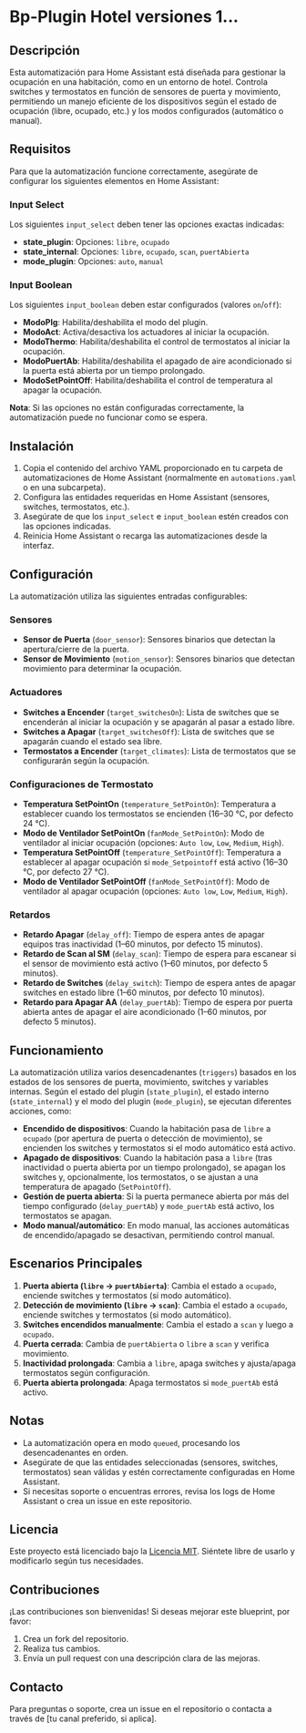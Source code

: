 # Bp-Plugin Hotel versiones 1...

## Descripción
Esta automatización para Home Assistant está diseñada para gestionar la ocupación en una habitación, como en un entorno de hotel. Controla switches y termostatos en función de sensores de puerta y movimiento, permitiendo un manejo eficiente de los dispositivos según el estado de ocupación (libre, ocupado, etc.) y los modos configurados (automático o manual).

## Requisitos
Para que la automatización funcione correctamente, asegúrate de configurar los siguientes elementos en Home Assistant:

### Input Select
Los siguientes `input_select` deben tener las opciones exactas indicadas:
- **state_plugin**: Opciones: `libre`, `ocupado`
- **state_internal**: Opciones: `libre`, `ocupado`, `scan`, `puertAbierta`
- **mode_plugin**: Opciones: `auto`, `manual`

### Input Boolean
Los siguientes `input_boolean` deben estar configurados (valores `on`/`off`):
- **ModoPlg**: Habilita/deshabilita el modo del plugin.
- **ModoAct**: Activa/desactiva los actuadores al iniciar la ocupación.
- **ModoThermo**: Habilita/deshabilita el control de termostatos al iniciar la ocupación.
- **ModoPuertAb**: Habilita/deshabilita el apagado de aire acondicionado si la puerta está abierta por un tiempo prolongado.
- **ModoSetPointOff**: Habilita/deshabilita el control de temperatura al apagar la ocupación.

**Nota**: Si las opciones no están configuradas correctamente, la automatización puede no funcionar como se espera.

## Instalación
1. Copia el contenido del archivo YAML proporcionado en tu carpeta de automatizaciones de Home Assistant (normalmente en `automations.yaml` o en una subcarpeta).
2. Configura las entidades requeridas en Home Assistant (sensores, switches, termostatos, etc.).
3. Asegúrate de que los `input_select` e `input_boolean` estén creados con las opciones indicadas.
4. Reinicia Home Assistant o recarga las automatizaciones desde la interfaz.

## Configuración
La automatización utiliza las siguientes entradas configurables:

### Sensores
- **Sensor de Puerta** (`door_sensor`): Sensores binarios que detectan la apertura/cierre de la puerta.
- **Sensor de Movimiento** (`motion_sensor`): Sensores binarios que detectan movimiento para determinar la ocupación.

### Actuadores
- **Switches a Encender** (`target_switchesOn`): Lista de switches que se encenderán al iniciar la ocupación y se apagarán al pasar a estado libre.
- **Switches a Apagar** (`target_switchesOff`): Lista de switches que se apagarán cuando el estado sea libre.
- **Termostatos a Encender** (`target_climates`): Lista de termostatos que se configurarán según la ocupación.

### Configuraciones de Termostato
- **Temperatura SetPointOn** (`temperature_SetPointOn`): Temperatura a establecer cuando los termostatos se encienden (16–30 °C, por defecto 24 °C).
- **Modo de Ventilador SetPointOn** (`fanMode_SetPointOn`): Modo de ventilador al iniciar ocupación (opciones: `Auto low`, `Low`, `Medium`, `High`).
- **Temperatura SetPointOff** (`temperature_SetPointOff`): Temperatura a establecer al apagar ocupación si `mode_Setpointoff` está activo (16–30 °C, por defecto 27 °C).
- **Modo de Ventilador SetPointOff** (`fanMode_SetPointOff`): Modo de ventilador al apagar ocupación (opciones: `Auto low`, `Low`, `Medium`, `High`).

### Retardos
- **Retardo Apagar** (`delay_off`): Tiempo de espera antes de apagar equipos tras inactividad (1–60 minutos, por defecto 15 minutos).
- **Retardo de Scan al SM** (`delay_scan`): Tiempo de espera para escanear si el sensor de movimiento está activo (1–60 minutos, por defecto 5 minutos).
- **Retardo de Switches** (`delay_switch`): Tiempo de espera antes de apagar switches en estado libre (1–60 minutos, por defecto 10 minutos).
- **Retardo para Apagar AA** (`delay_puertAb`): Tiempo de espera por puerta abierta antes de apagar el aire acondicionado (1–60 minutos, por defecto 5 minutos).

## Funcionamiento
La automatización utiliza varios desencadenantes (`triggers`) basados en los estados de los sensores de puerta, movimiento, switches y variables internas. Según el estado del plugin (`state_plugin`), el estado interno (`state_internal`) y el modo del plugin (`mode_plugin`), se ejecutan diferentes acciones, como:

- **Encendido de dispositivos**: Cuando la habitación pasa de `libre` a `ocupado` (por apertura de puerta o detección de movimiento), se encienden los switches y termostatos si el modo automático está activo.
- **Apagado de dispositivos**: Cuando la habitación pasa a `libre` (tras inactividad o puerta abierta por un tiempo prolongado), se apagan los switches y, opcionalmente, los termostatos, o se ajustan a una temperatura de apagado (`SetPointOff`).
- **Gestión de puerta abierta**: Si la puerta permanece abierta por más del tiempo configurado (`delay_puertAb`) y `mode_puertAb` está activo, los termostatos se apagan.
- **Modo manual/automático**: En modo manual, las acciones automáticas de encendido/apagado se desactivan, permitiendo control manual.

## Escenarios Principales
1. **Puerta abierta (`libre` → `puertAbierta`)**: Cambia el estado a `ocupado`, enciende switches y termostatos (si modo automático).
2. **Detección de movimiento (`libre` → `scan`)**: Cambia el estado a `ocupado`, enciende switches y termostatos (si modo automático).
3. **Switches encendidos manualmente**: Cambia el estado a `scan` y luego a `ocupado`.
4. **Puerta cerrada**: Cambia de `puertAbierta` o `libre` a `scan` y verifica movimiento.
5. **Inactividad prolongada**: Cambia a `libre`, apaga switches y ajusta/apaga termostatos según configuración.
6. **Puerta abierta prolongada**: Apaga termostatos si `mode_puertAb` está activo.

## Notas
- La automatización opera en modo `queued`, procesando los desencadenantes en orden.
- Asegúrate de que las entidades seleccionadas (sensores, switches, termostatos) sean válidas y estén correctamente configuradas en Home Assistant.
- Si necesitas soporte o encuentras errores, revisa los logs de Home Assistant o crea un issue en este repositorio.

## Licencia
Este proyecto está licenciado bajo la [Licencia MIT](LICENSE). Siéntete libre de usarlo y modificarlo según tus necesidades.

## Contribuciones
¡Las contribuciones son bienvenidas! Si deseas mejorar este blueprint, por favor:
1. Crea un fork del repositorio.
2. Realiza tus cambios.
3. Envía un pull request con una descripción clara de las mejoras.

## Contacto
Para preguntas o soporte, crea un issue en el repositorio o contacta a través de [tu canal preferido, si aplica].
